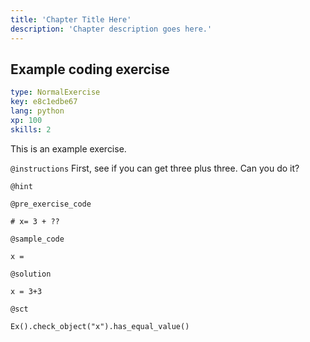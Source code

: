 ```yaml
---
title: 'Chapter Title Here'
description: 'Chapter description goes here.'
---
```


## Example coding exercise

```yaml
type: NormalExercise
key: e8c1edbe67
lang: python
xp: 100
skills: 2
```

This is an example exercise.

`@instructions`
First, see if you can get three plus three. Can you do it?

`@hint`


`@pre_exercise_code`
```{python}
# x= 3 + ??
```

`@sample_code`
```{python}
x = 
```

`@solution`
```{python}
x = 3+3
```

`@sct`
```{python}
Ex().check_object("x").has_equal_value()
```
